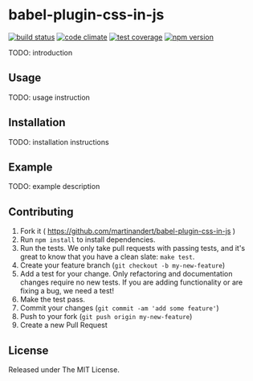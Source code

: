 # babel-plugin-css-in-js

[![build status](https://img.shields.io/travis/martinandert/babel-plugin-css-in-js.svg?style=flat-square)](https://travis-ci.org/martinandert/babel-plugin-css-in-js)
[![code climate](https://img.shields.io/codeclimate/github/martinandert/babel-plugin-css-in-js.svg?style=flat-square)](https://codeclimate.com/github/martinandert/babel-plugin-css-in-js)
[![test coverage](https://img.shields.io/codeclimate/coverage/github/martinandert/babel-plugin-css-in-js.svg?style=flat-square)](https://codeclimate.com/github/martinandert/babel-plugin-css-in-js)
[![npm version](https://img.shields.io/npm/v/babel-plugin-css-in-js.svg?style=flat-square)](https://www.npmjs.com/package/babel-plugin-css-in-js)

TODO: introduction


## Usage

TODO: usage instruction


## Installation

TODO: installation instructions


## Example

TODO: example description


## Contributing

1. Fork it ( https://github.com/martinandert/babel-plugin-css-in-js )
2. Run `npm install` to install dependencies.
3. Run the tests. We only take pull requests with passing tests, and it's great to know that you have a clean slate: `make test`.
4. Create your feature branch (`git checkout -b my-new-feature`)
5. Add a test for your change. Only refactoring and documentation changes require no new tests. If you are adding functionality or are fixing a bug, we need a test!
6. Make the test pass.
7. Commit your changes (`git commit -am 'add some feature'`)
8. Push to your fork (`git push origin my-new-feature`)
9. Create a new Pull Request


## License

Released under The MIT License.
